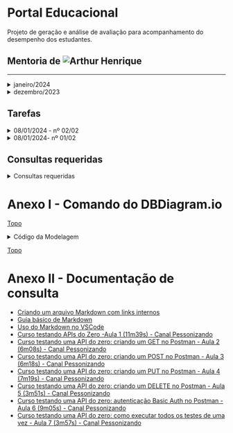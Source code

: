  <a id="topo"></a>
# Portal Educacional
Projeto de geração e análise de avaliação para acompanhamento do desempenho dos estudantes. 
 ## Mentoria de ![Arthur Henrique](  https://github.com/artu-hnrq)

---
 
  <details> 
   <summary>janeiro/2024</summary>
    <DETAILS>
     <SUMMARY>SEMANA DE 29/01-04/02</SUMMARY>
    
  <details>
  <summary>- [ ] 30 - agendada</summary>
   
   - [x] Mentoria:
  </details>
  <details>
  <summary>- [ ] 29 - Agendada</summary>
   
   - [x] Mentoria:
   </details>
   </details>
    <DETAILS>
     <SUMMARY>SEMANA DE 22-28</SUMMARY>
    
  <details>
  <summary>- [ ] 26 - Agendada</summary>
   
   - [x] Mentoria:
   </details>
   
  <details>
  <summary>- [ ] 24 - Agendada</summary>
   
   - [x] Mentoria: REALIZADA
   - [ ] Definido as tarefas:
     - [ ]  Configurar Auth na collection e fazer as requisições herdarem essa configuração
       - [ ] Configurado Auth no Colletion
       - [ ] Requisições funicionando pelo postman 
     - [ ]  Tornar referencias e nomeclatura das tabelas para Captalize CamelCase
     - [ ]  Criar novo repositório no Github (e compartilhar acesso) 
   </details>
  <details>
  <summary>- [ ] 23 - Agendada</summary>
   
   - [x] Mentoria:SEM MENTORIA(Férias do Estudante)
   </details>
  <details>
  <summary>- [ ] 22 - Agendada</summary>
   
   - [x] Mentoria: SEM MENTORIA(Férias do Estudante)
   </details>
   </details>
    <DETAILS>
     <SUMMARY>SEMANA DE 15-21</SUMMARY>
    
  <details>
  <summary>- [ ] 19 - Agendada</summary>
   
   - [x] Mentoria: SEM MENTORIA(Férias do Estudante)
  </details>
  <details>
  <summary>- [ ] 18 - Agendada</summary>
   
   - [x] Mentoria:SEM MENTORIA(Férias do Estudante)
  </details>
  <details>
  <summary>- [x] 16 - Realizada</summary>
   
   - [x] Mentoria: Realizada  
   - [x] Pesquisa e visualização dos [vídeos](#videos)  
   - [X] Configuração da Variaveis API_URL(endereço do banco) e APIKEY(Chave de autorização pública)  
   - [x] Criadas e testadas as requisições para:  
     - [x] GET (READ)  
     - [x] POST (CREATE/INSERT)  
     - [X] PATCH (UPDATE)  
     - [X] DEL(DELETE)  
   </details>  
  <details>
  <summary>- [x] 15 - Cancelada</summary>
   
   - [x] Mentoria: Cancelada
   - [x] Feita a leitura da documentação, mas sem sucesso. 
   </details>
   </details>
   <DETAILS>
     <SUMMARY>SEMANA DE 08-14</SUMMARY>
    
  <details>
  <summary>- [x] 12 - Realizada</summary>
   
   - [ ] Mentoria:
   - [x] 11/01/2024  - Relacionar as chaves estrangeiras do estudante e do professor com o schema auth.users
   - [x] Compartilhar projeto com Arthur.Henrique.Della.Fraga@gmail.com
   - [x] Baixar o POSTMAN e estudar a geração de requisições http.{sem sucesso}
   - [x] Gerar requisições(estudar){sem sucesso}
   </details>
  <details>
  <summary>- [x] 11 - Agendada</summary>
   
   - [x] Mentoria: 11:30h
   - [x] SQL(concluído): Os arquivos SQL gerados pelo DBDiagram.io não são - a princípio - compatíveis com o editor SQL do SUPABASE.
         Foi necessário fazer adaptações no código das tabelas e reordená-las para que os comandos geradores de chave estrangeira
         funcionasse corretamente, já que - para que ocorra a relação -  é necessário que as tabelas e seus campos já existam antes
         da relação.   
         
   <details>
   <summary> SQL: montando SQL para gerar banco</summary>
 
-- Supabase AI is experimental and may produce incorrect answers  
-- Always verify the output before executing  

--01-INDEPENDENTE  
create Table alternativa (  
id bigint generated always as identity primary key,  
alternativa varchar );  

--02-requisito: 01-ALTERNATIVA  
create Table questao (  
id bigint generated always as identity primary key,  
id_alternativa_fk bigint,   
enunciado varchar,  
gabarito varchar,  
CONSTRAINT fk_questao FOREIGN KEY (id_alternativa_fk) REFERENCES alternativa(id)  
 );  

--03-INDEPENDENTE  
create Table curso (  
id bigint generated always as identity primary key,  
nome varchar,  
sigla varchar  
);  

--04-INDEPENDENTE  
create Table disciplina (  
id bigint generated always as identity primary key,  
nome varchar,  
sigla varchar  
);  

--05-REQUISITO: 04-DISCIPLINA  
create Table atividade(  
id bigint generated always as identity primary key,  
id_disciplina_fk bigint,  
sigla varchar,  
tipo varchar,  
CONSTRAINT fk_atividade FOREIGN KEY (id_disciplina_fk) REFERENCES disciplina(id)  
);  

06-REQUISITO: ATIVIDADE E QUESTAO  
create Table atividade_questao (  
id bigint generated always as identity primary key,  
id_atividade_fk bigint,  
id_questao_fk bigint,  
CONSTRAINT fk_atividade_questao FOREIGN KEY (id_atividade_fk) REFERENCES atividade(id),  
CONSTRAINT fk_atividade_questao_2 FOREIGN KEY (id_questao_fk) REFERENCES questao(id)  
);  

--07-REQUISITO: 04-DISCIPLINA  
create Table assunto (  
id bigint generated always as identity primary key,  
id_disciplina_fk bigint,  
objetivo varchar,  
explicacao varchar,  
exemplo varchar,  
CONSTRAINT fk_assunto FOREIGN KEY (id_disciplina_fk) REFERENCES disciplina(id)  
);  

--08-REQUISITO: 07-ASSUNTO E 02-QUESTAO  
create Table assunto_questao (  
id bigint generated always as identity primary key,  
id_assunto_fk bigint,    
id_questao_fk bigint,  
CONSTRAINT fk_assunto_questao FOREIGN KEY (id_assunto_fk) REFERENCES assunto(id),  
CONSTRAINT fk_assunto_questao_2 FOREIGN KEY (id_questao_fk) REFERENCES questao(id)  
);  

--09-REQUISITO: 04-DISCIPLINA E AUTH.USERS  
create Table disciplina_professor (  
id bigint generated always as identity primary key,  
id_disciplina_fk bigint,  
id_professor_fk uuid,  
CONSTRAINT fk_disciplina_professor FOREIGN KEY (id_disciplina_fk) REFERENCES disciplina(id),  
CONSTRAINT fk_disciplina_professor_2 FOREIGN KEY (id_professor_fk) REFERENCES auth.users(id)  
);  

--10-REQUISITO: 03-CURSO E 04-DISCIPLINA  
create Table modulo (  
id bigint generated always as identity primary key,  
id_disciplina_fk bigint,   
id_curso_fk bigint,  
CONSTRAINT fk_modulo FOREIGN KEY (id_disciplina_fk) REFERENCES disciplina(id),  
CONSTRAINT fk_modulo_2 FOREIGN KEY (id_curso_fk) REFERENCES curso(id)  
);  

--11-REQUISITO: 03-CURSO  
create Table turma (  
id bigint generated always as identity primary key,  
id_curso_fk bigint,  
sigla varchar,  
CONSTRAINT fk_turma FOREIGN KEY (id_curso_fk) REFERENCES curso(id)  
);  

--12-REQUISITO: 11-TURMA E 10-MODULO  
create Table modulo_turma (  
id bigint generated always as identity primary key,  
id_turma_fk bigint,   
id_modulo_fk bigint,  
CONSTRAINT fk_modulo_turma FOREIGN KEY (id_turma_fk) REFERENCES turma(id),  
CONSTRAINT fk_modulo_turma_2 FOREIGN KEY (id_modulo_fk) REFERENCES modulo(id)  
);  

--13-REQUISITOS: AUTH.USERS E 05-ATIVIDADE  
create Table resultado (  
id bigint generated always as identity primary key,  
id_estudante_fk uuid,  
id_atividade_fk bigint,  
nrAcessos bigint,  
data timestamp,  
acertos bigint,  
erros bigint,  
percentual float,  
CONSTRAINT fk_resultado  
  FOREIGN KEY (id_estudante_fk) REFERENCES auth.users(id),  
--CONSTRAINT fk_resultado FOREIGN KEY (id_estudante_fk) REFERENCES auth.users(id),  
CONSTRAINT fk_resultado_2 FOREIGN KEY (id_atividade_fk) REFERENCES atividade(id)  
);  

--14-REQUISITO: 09-DISCIPLINA_PROFESSOR E 12-MODULO_TURMA  
create Table alocacao (  
id bigint generated always as identity primary key,  
 id_disciplina_professor_fk bigint,   
 id_modulo_turma_fk bigint,   
 CONSTRAINT fk_alocacao FOREIGN KEY (id_disciplina_professor_fk) REFERENCES disciplina_professor(id),  
 CONSTRAINT fk_alocacao_2 FOREIGN KEY (id_modulo_turma_fk) REFERENCES modulo_turma(id)  
);  

   </details>
 
   </details>
   <details>
     <summary> - [x] 10 - Supabase: Continuando o BD baseado na modelagem</summary>

   - [x] Mentoria: NÃO HOUVE. 
   - [x] Tabelas criadas[12 de 15]: alocacao,   alternativa,   assunto,   atividade_questao,   curso,   modulo,   professor_disciplina,   questao,   questao_assunto,   turma,   turma_modulo,   questao.
   - [x] relacionamentos criados[13/18]:
        
        - [x] 01-alternativa.id -> questao.id_alternativa_fk
        - [x] 02-assunto.id -> assunto_questao.id_assunto_fk
        - [x] 03-atividade.id -> atividade_questao.id_atividade_fk
        - [x] 04-curso.id -> modulo.id_curso_fk
        - [x] 05-curso.id -> turma.id_curso_fk
        - [x] 06-dicplina.id -> assunto.id_disciplina_fk
        - [x] 07-dicplina.id -> modulo.id_disciplina_fk
        - [x] 08-modulo.id -> modulo_turma.id_modulo_fk
        - [x] 09-disciplina_professor.id -> alocacao.id_disciplina_professor_fk
        - [x] 10-questao.id -> atividade_questao.id_questao_fk
        - [x] 11-questao.id -> assunto_questao.id_questao_fk
        - [x] 12-turma.id -> modulo_turma.id_turma_fk
        - [x] 13-modulo_turma.id -> alocacao.id_modulo_turma_fk
   - [x] Conferência de quantidade de tabelas[15] e relacionamentos[18]
  
   </details>
   <details>
     <summary> - [x] 09 - Supabase: criando o BD baseado na modelagem</summary>
    
   - [x] Mentoria: realizada.
   - [x] Tabelas criadas[3 de 15]: auth.users,   disciplina,   resultado,   professor_disciplina,   atividade
   - [x] relacionamentos criados[05/18]: 
        - [x] 01-auth.users.id -> resultado.id_estudante_fk
        - [x] 02-auth.users.id -> prodessor_disciplina.id_professor_fk
        - [x] 03-disciplina.id -> atividade.id_disciplina_fk
        - [x] 04-disciplina.id -> disciplina_professor.id_disciplina_fk
        - [x] 05-atividade.id -> resultado.id_atividade_fk 
   </details>
        
  - [x] 08 - Migrar modelagem da ferramenta DrawSQL para dbdiagram.io
</DETAILS>
  <DETAILS>
 <SUMMARY>SEMANA DE 01-07</SUMMARY>
   
  - [x] 05 - Exportar as pessoas para a tabela auth.users
  - [x] 04 - Criação da Tabela Alocação para gerar histórico do curso
  - [x] 03 - Não houve mentoria
  - [x] 02 - Uso da ferramenta DrawSQL para geração da modelagem
</DETAILS>
</details>

<details> 
   <summary>dezembro/2023</summary>
 
   - [x] 29 - Modelagem física(  rascunho) do BD da aplicação
</details>

 ## Tarefas

<details>
<summary>08/01/2024 - nº 02/02</summary>

 - [x] Migrar modelagem da ferramenta DrawSQL para dbdiagram.io
  *  - [x] Consultar ![documentação do DbDiagram.io](  https://dbml.dbdiagram.io/docs/#index-settings)
     - [x] ![Vídeo sobre DBDiagram.io] (  https://youtu.be/l_yTCfhFxdQ?si=Dp7_1063_-Auf_61)
  *  - [x] ![Modelagem DBDiagram.io concluida](  https://dbdiagram.io/d/portal_educ-659c5f01ac844320ae7c62ae)
  *  - [x] Erros ou falhas corrigidas.
  *  - [x] [Código do Diagrama (  abaixo)](  #modelagemDBDiagram.io)
  *  - [x] [Documentação de Consulta](  #doc) 
</details>

<details>
<summary>08/01/2024- nº 01/02</summary>

 - [x] Retirar as tabelas pessoas da modelagem (  Fazendo as foreing key  s que as apontavam apontarem para auth.users).
  *  - [x] Criada a Tabela auth.users[Obj.: Permissões de acesso as tabelas do banco de dados]
  *  - [x] Apagadas as Tabelas **Estudante** e **Professor** por não serem mais necessárias.
  *  - [x] ~~Feitas as relações (  um para muitos) das Tabelas Estudantes e Professor para a Tabela auth.users~~
  *  - [X] Criadas as relações **auth.users.id -> Resultado.id_estudante_fk** e **auth.users.id-> Professor_disciplina.id_professor_fk**
  *  - [X] Recriadas as **Tabelas Alternativa** e **Tabela Curso**. 
 - [x] Sintetizar brevemente aprendizados em markdown num repositorio no github.
 - [x] Compartilhar acesso a esse repositório com artu-hnrq.
 
 - ![Modelagem do Banco de Dados no DrawSQL](  https://drawsql.app/teams/dev-tst/diagrams/p-educ/embed)
## ~~Pendências~~
 - [x]  ~~Lembrete: DrawSQL permite apenas 15 tabelas~~
 - [x] ~~Tabela Alternativa deu lugar a Tabela Alocação~~
 - [x] ~~Tabela Curso deu lugar a Tabela auth.users(  Tabela Pessoa)~~

</details>

## Consultas requeridas

<details>
<summary>Consultas requeridas</summary>
 
* Quais os **estudantes** fizeram a atividade? [Obj.: Saber a frequência do estudante nas atividades ao longo do tempo]
* Quais **estudantes** NÃO fizeram a atividade? [Obj.: ter lista de quais estão com pendências nas atividades]
* Quais **estudantes**  - QUE FIZERAM - não obteram nota acima de 6? [Obj.: quem apresenta dificuldade - estatística]
* Quais **estudantes** (  RE)FIZERAM as novas atividades sugeridas pelo portal? [Obj.: quem foi persistente?]
* Quais **estudantes** tiraram 10. [Obj.: destacar o empenho].
* Relação decrescente das **questões(  assuntos)** mais erradas [Obj.: saber onde a turma mais errou].
* Relação crescente dos **estudantes** com maior nota na atividade [Obj.: criar classificação por atividade]
* Relação crescente dos **estudantes** com maiores médias. [Obj.: criar classificação geral]
* Relação dos **estudantes** que mais acessaram ao portal [Obj.: criar classificação]
* Quantas **questões** tenho de cada assunto? [Obj.: gerenciar o excesso ou a falta de perguntas sobre o assunto]
* Quais são os **professores** estão na turma?
* Quais as **disciplinas** da turma?
* Quais **professores ministram(  ou ministraram) as disciplinas** na turma?
* Quais as **notas do estudante** no módulo?
* Qual a **média final** do estudante no módulo?
* 
</details>

  <a id="modelagemDBDiagram.io"></a>
# Anexo I - Comando do DBDiagram.io
[Topo](  #topo)

<details>
<summary>Código da Modelagem</summary>
 
```
// Use DBML to define your database structure
// Docs: https://dbml.dbdiagram.io/docs

Table auth.users {
  id integer [primary key  ]
  nome varchar
  email varchar
  telefone varchar
  login varchar
  senha varchar 
}

Table resultado {
  id integer [primary key  ]
  id_estudante_fk integer [ref:> auth.users.id]
  id_atividade_fk integer [ref:> atividade.id]
  nrAcessos integer
  data timestamp
  acertos integer
  erros integer
  percentual float
  }

Table disciplina {
  id integer [primary key  ]
  nome varchar
  sigla varchar
}

Table modulo {
  id integer [primary key  ]
  id_disciplina_fk integer [ref:>  disciplina.id]
  id_curso_fk integer [ref:> curso.id]
}

Table atividade{
  id integer [primary key  ]
  id_disciplina_fk integer [ref:> disciplina.id]
  sigla varchar
  tipo varchar
}

Table assunto {
  id integer [primary key  ]
  id_disciplina_fk integer [ref:>  disciplina.id]
  objetivo varchar
  explicacao varchar
  exemplo varchar
}

Table curso {
  id integer [primary key  ]
  nome varchar
  sigla varchar
}

Table professor_disciplina {
  id integer [primary key  ]
  id_disciplina_fk integer [ref:> disciplina.id]
  id_professor_fk integer [ref:>  auth.users.id]
}

Table alocacao {
  id integer [primary key  ]
  id_profesor_disciplina_fk integer [ref:>  professor_disciplina.id]
  id_turma_modulo_fk integer [ref:>  turma_modulo.id]
}

Table turma_modulo {
  id integer [primary key  ]
  id_turma_fk integer [ref:> turma.id]
  id_modulo_fk integer [ref:> modulo.id]
  semestre integer
}
Table turma {
  id integer [primary key  ]
  id_curso_fk integer [ref:> curso.id]
  sigla varchar
}

Table atividade_questao {
  id integer [primary key  ]
  id_atividade_fk integer [ref:> atividade.id]
  id_questao_fk integer [ref:> questao.id]
}

Table questao_assunto {
  id integer [primary key  ]
  id_assunto_fk integer [ref:> assunto.id]
  id_questao_fk integer [ref:> questao.id]
}

Table questao {
  id integer [primary key  ]
  id_alternativa_fk integer [ref:> alternativa.id]
  enunciado varchar
  gabarito varchar
}

Table alternativa {
  id integer [primary key  ]
  alternativa varchar
}
```
</details>

[Topo](  #topo)

 <a id="doc"></a>

# Anexo II - Documentação de consulta

* [Criando um arquivo Markdown com links internos](  https://medium.com/thiagogmta/criando-um-arquivo-markdown-com-links-internos-3ad5da825ccd)
* [Guia básico de Markdown](  https://docs.pipz.com/central-de-ajuda/learning-center/guia-basico-de-markdown#open)
* [Uso do Markdown no VSCode](https://dev.to/azure/escrita-eficiente-de-artigos-com-vscode-1am4#:~:text=Escrevendo%20Arquivos%20Markdown,markdown%20ou%20md%20e%20pronto!)
   <a id="videos"></a>
* [Curso testando APIs do Zero -Aula 1 (11m39s) - Canal Pessonizando](https://youtu.be/8KsDpCpUPqI?si=8tJt65Ypy1uHutDd)
* [Curso testando uma API do zero: criando um GET no Postman - Aula 2 (6m08s) - Canal Pessonizando](https://youtu.be/T_GNDDshSD8?si=uA6vdfZYQNe0uhO8)
* [Curso testando uma API do zero: criando um POST no Postman - Aula 3 (6m18s) - Canal Pessonizando](https://youtu.be/uImHd39Rmyg?si=XtAWb7y9N7sP2h6r)
* [Curso testando uma API do zero: criando um PUT no Postman - Aula 4 (7m19s) - Canal Pessonizando](https://youtu.be/uOTrSr361ic?si=R2DK4PEDBDb5V6p8)
* [Curso testando uma API do zero: criando um DELETE no Postman - Aula 5 (3m51s) - Canal Pessonizando](https://youtu.be/kfyAAVw-pTI?si=nexlMAd7pVhVLLgq)
* [Curso testando uma API do zero: autenticação Basic Auth no Postman - Aula 6 (9m05s) - Canal Pessonizando](https://youtu.be/qYxeMAE5DEY?si=8ETIY9qliBjLoeVt)
* [Curso testando uma API do zero: como executar todos os testes de uma vez - Aula 7 (3m57s) - Canal Pessonizando](https://youtu.be/J96kOBhP2-s?si=ORSJQwhl_WEgL8WE)
  
